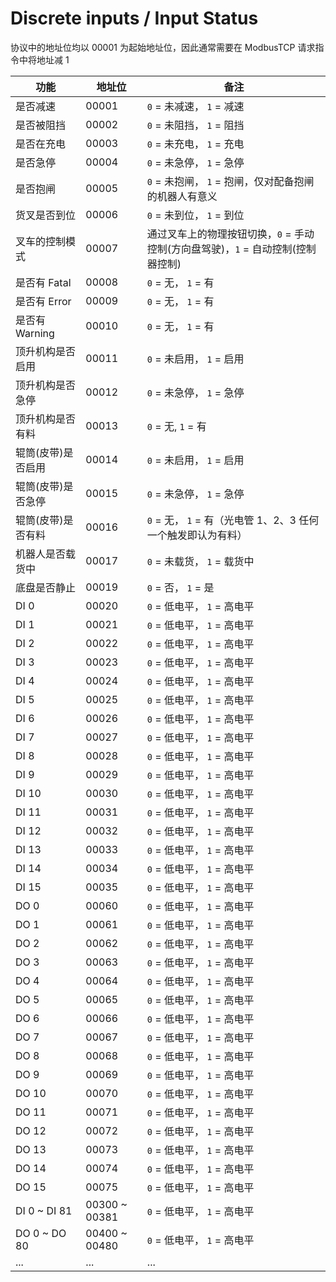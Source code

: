 # Discrete inputs / Input Status
协议中的地址位均以 00001 为起始地址位，因此通常需要在 ModbusTCP 请求指令中将地址减 1

| **功能**           | **地址位**    | **备注**                                                     |
| ------------------ | ------------- | ------------------------------------------------------------ |
| 是否减速           | 00001         | `0` = 未减速， `1` = 减速                                    |
| 是否被阻挡         | 00002         | `0` = 未阻挡， `1` = 阻挡                                    |
| 是否在充电         | 00003         | `0` = 未充电， `1` = 充电                                    |
| 是否急停           | 00004         | `0` = 未急停， `1` = 急停                                    |
| 是否抱闸           | 00005         | `0` = 未抱闸， `1` = 抱闸，仅对配备抱闸的机器人有意义        |
| 货叉是否到位       | 00006         | `0` = 未到位， `1` = 到位                                    |
| 叉车的控制模式     | 00007         | 通过叉车上的物理按钮切换，`0` = 手动控制(方向盘驾驶)，`1` = 自动控制(控制器控制) |
| 是否有 Fatal       | 00008         | `0` = 无， `1` = 有                                          |
| 是否有 Error       | 00009         | `0` = 无， `1` = 有                                          |
| 是否有 Warning     | 00010         | `0` = 无， `1` = 有                                          |
| 顶升机构是否启用   | 00011         | `0` = 未启用， `1` = 启用                                    |
| 顶升机构是否急停   | 00012         | `0` = 未急停， `1` = 急停                                    |
| 顶升机构是否有料   | 00013         | `0` = 无, `1` = 有                                           |
| 辊筒(皮带)是否启用 | 00014         | `0` = 未启用， `1` = 启用                                    |
| 辊筒(皮带)是否急停 | 00015         | `0` = 未急停， `1` = 急停                                    |
| 辊筒(皮带)是否有料 | 00016         | `0` = 无， `1` = 有（光电管 1、2、3 任何一个触发即认为有料） |
| 机器人是否载货中   | 00017         | `0` = 未载货， `1` = 载货中                                  |
| 底盘是否静止       | 00019         | `0` = 否， `1` = 是                                          |
| DI 0               | 00020         | `0` = 低电平， `1` = 高电平                                  |
| DI 1               | 00021         | `0` = 低电平， `1` = 高电平                                  |
| DI 2               | 00022         | `0` = 低电平， `1` = 高电平                                  |
| DI 3               | 00023         | `0` = 低电平， `1` = 高电平                                  |
| DI 4               | 00024         | `0` = 低电平， `1` = 高电平                                  |
| DI 5               | 00025         | `0` = 低电平， `1` = 高电平                                  |
| DI 6               | 00026         | `0` = 低电平， `1` = 高电平                                  |
| DI 7               | 00027         | `0` = 低电平， `1` = 高电平                                  |
| DI 8               | 00028         | `0` = 低电平， `1` = 高电平                                  |
| DI 9               | 00029         | `0` = 低电平， `1` = 高电平                                  |
| DI 10              | 00030         | `0` = 低电平， `1` = 高电平                                  |
| DI 11              | 00031         | `0` = 低电平， `1` = 高电平                                  |
| DI 12              | 00032         | `0` = 低电平， `1` = 高电平                                  |
| DI 13              | 00033         | `0` = 低电平， `1` = 高电平                                  |
| DI 14              | 00034         | `0` = 低电平， `1` = 高电平                                  |
| DI 15              | 00035         | `0` = 低电平， `1` = 高电平                                  |
| DO 0               | 00060         | `0` = 低电平， `1` = 高电平                                  |
| DO 1               | 00061         | `0` = 低电平， `1` = 高电平                                  |
| DO 2               | 00062         | `0` = 低电平， `1` = 高电平                                  |
| DO 3               | 00063         | `0` = 低电平， `1` = 高电平                                  |
| DO 4               | 00064         | `0` = 低电平， `1` = 高电平                                  |
| DO 5               | 00065         | `0` = 低电平， `1` = 高电平                                  |
| DO 6               | 00066         | `0` = 低电平， `1` = 高电平                                  |
| DO 7               | 00067         | `0` = 低电平， `1` = 高电平                                  |
| DO 8               | 00068         | `0` = 低电平， `1` = 高电平                                  |
| DO 9               | 00069         | `0` = 低电平， `1` = 高电平                                  |
| DO 10              | 00070         | `0` = 低电平， `1` = 高电平                                  |
| DO 11              | 00071         | `0` = 低电平， `1` = 高电平                                  |
| DO 12              | 00072         | `0` = 低电平， `1` = 高电平                                  |
| DO 13              | 00073         | `0` = 低电平， `1` = 高电平                                  |
| DO 14              | 00074         | `0` = 低电平， `1` = 高电平                                  |
| DO 15              | 00075         | `0` = 低电平， `1` = 高电平                                  |
| DI 0 ~ DI 81       | 00300 ~ 00381 | `0` = 低电平， `1` = 高电平                                  |
| DO 0 ~ DO 80       | 00400 ~ 00480 | `0` = 低电平， `1` = 高电平                                  |
| ...                | ...           | ...                                                          |